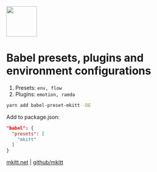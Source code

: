 <img src="https://mkitt.net/apple-touch-icon.png" width="80px" height="80px" />

# Babel presets, plugins and environment configurations

1. Presets: `env, flow`
2. Plugins: `emotion, ramda`

```sh
yarn add babel-preset-mkitt -DE
```

Add to package.json:

```json
"babel": {
  "presets": [
    "mkitt"
  ]
}
```

[mkitt.net][mkitt.net] | [github/mkitt][github]

[github]: https://github.com/mkitt "@mkitt"
[mkitt.net]: https://mkitt.net "🏔"
